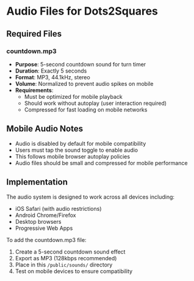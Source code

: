 # Audio Files for Dots2Squares

## Required Files

### countdown.mp3
- **Purpose**: 5-second countdown sound for turn timer
- **Duration**: Exactly 5 seconds
- **Format**: MP3, 44.1kHz, stereo
- **Volume**: Normalized to prevent audio spikes on mobile
- **Requirements**: 
  - Must be optimized for mobile playback
  - Should work without autoplay (user interaction required)
  - Compressed for fast loading on mobile networks

## Mobile Audio Notes

- Audio is disabled by default for mobile compatibility
- Users must tap the sound toggle to enable audio
- This follows mobile browser autoplay policies
- Audio files should be small and compressed for mobile performance

## Implementation

The audio system is designed to work across all devices including:
- iOS Safari (with audio restrictions)
- Android Chrome/Firefox  
- Desktop browsers
- Progressive Web Apps

To add the countdown.mp3 file:
1. Create a 5-second countdown sound effect
2. Export as MP3 (128kbps recommended)
3. Place in this `/public/sounds/` directory
4. Test on mobile devices to ensure compatibility 